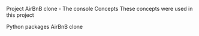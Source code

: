 Project AirBnB clone - The console
Concepts
These concepts were used in this project

Python packages
AirBnB clone

